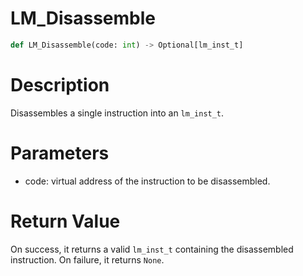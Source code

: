 # LM_Disassemble

```python
def LM_Disassemble(code: int) -> Optional[lm_inst_t]
```

# Description

Disassembles a single instruction into an `lm_inst_t`.

# Parameters

- code: virtual address of the instruction to be disassembled.

# Return Value

On success, it returns a valid `lm_inst_t` containing the disassembled instruction. On failure, it returns `None`.


